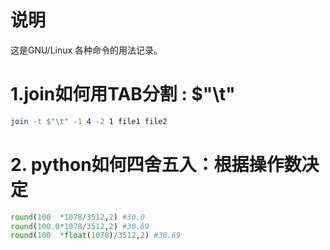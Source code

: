 # 说明

这是GNU/Linux 各种命令的用法记录。

# 1.join如何用TAB分割 : $"\t"

```bash
join -t $"\t" -1 4 -2 1 file1 file2
```

# 2. python如何四舍五入：根据操作数决定

```python
round(100  *1078/3512,2) #30.0
round(100.0*1078/3512,2) #30.69
round(100  *float(1078)/3512,2) #30.69
```
